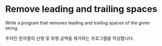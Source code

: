# Remove leading and trailing spaces

Write a program that removes leading and trailing spaces of the given string.

주어진 문자열의 선행 및 후행 공백을 제거하는 프로그램을 작성합니다.
